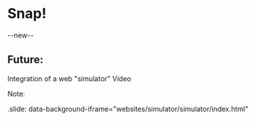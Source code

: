 # Snap!

--new--
## Future:  
Integration of a web "simulator"
Video
<!-- <iframe data-src="websites/simulator/simulator/index.html" witdh="800px" height="600px"></iframe> -->


Note:

 .slide: data-background-iframe="websites/simulator/simulator/index.html"
